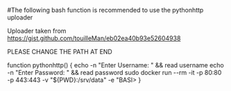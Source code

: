 #The following bash function is recommended to use the pythonhttp uploader

Uploader taken from https://gist.github.com/touilleMan/eb02ea40b93e52604938

PLEASE CHANGE THE PATH AT END

function pythonhttp() {
    echo -n "Enter Username: " && read username
    echo -n "Enter Password: " && read password
    sudo docker run --rm -it -p 80:80 -p 443:443 -v "${PWD}:/srv/data" -e "BASI>
}

